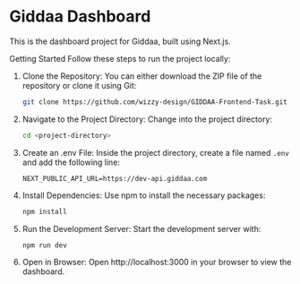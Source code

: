 # Giddaa Dashboard

This is the dashboard project for Giddaa, built using Next.js.

Getting Started
Follow these steps to run the project locally:

1. Clone the Repository:
   You can either download the ZIP file of the repository or clone it using Git:
   ```bash
   git clone https://github.com/wizzy-design/GIDDAA-Frontend-Task.git
   ```

2. Navigate to the Project Directory:
   Change into the project directory:
   ```bash
   cd <project-directory>
   ```

3. Create an .env File:
   Inside the project directory, create a file named `.env` and add the following line:
   ```
   NEXT_PUBLIC_API_URL=https://dev-api.giddaa.com
   ```

4. Install Dependencies:
   Use npm to install the necessary packages:
   ```bash
   npm install
   ```

5. Run the Development Server:
   Start the development server with:
   ```bash
   npm run dev
   ```

6. Open in Browser:
   Open http://localhost:3000 in your browser to view the dashboard.
